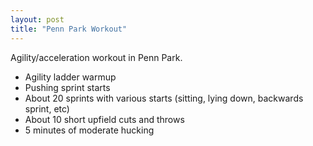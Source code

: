```yaml
---
layout: post
title: "Penn Park Workout"
---
```


Agility/acceleration workout in Penn Park.

- Agility ladder warmup
- Pushing sprint starts
- About 20 sprints with various starts (sitting, lying down, backwards sprint, etc)
- About 10 short upfield cuts and throws
- 5 minutes of moderate hucking
